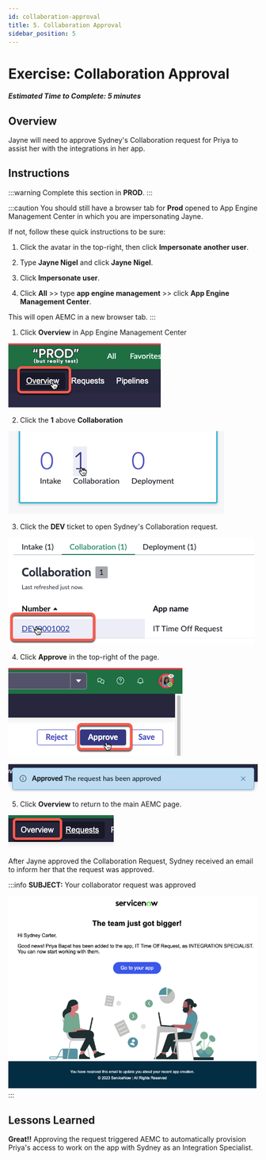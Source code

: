 ```yaml
---
id: collaboration-approval
title: 5. Collaboration Approval
sidebar_position: 5
---
```

# Exercise: Collaboration Approval

##### Estimated Time to Complete: 5 minutes

## Overview

Jayne will need to approve Sydney's Collaboration request for Priya to assist her with the integrations in her app. 

## Instructions 

:::warning
Complete this section in **PROD**.
:::

:::caution
You should still have a browser tab for **Prod** opened to App Engine Management Center in which you are impersonating Jayne. 
 
If not, follow these quick instructions to be sure:
 
1. Click the avatar in the top-right, then click **Impersonate another user**.


2. Type **Jayne Nigel** and click **Jayne Nigel**.
 

3. Click **Impersonate user**.
 

4. Click **All** >> type **app engine management** >> click **App Engine Management Center**.
 
This will open AEMC in a new browser tab.
:::

1. Click **Overview** in App Engine Management Center

![relative](/img/lab-aemc/2023-07-11-20-33-36.png) 

2. Click the **1** above **Collaboration**

![relative](/img/lab-aemc/2023-07-11-20-33-05.png)

3. Click the **DEV** ticket to open Sydney's Collaboration request.

![relative](/img/lab-aemc/2023-07-11-20-35-33.png)

4. Click **Approve** in the top-right of the page. 

![relative](/img/lab-aemc/2023-07-11-16-56-47.png)

![relative](/img/lab-aemc/2023-07-11-17-01-13.png)

5. Click **Overview** to return to the main AEMC page.

![relative](/img/lab-aemc/2023-07-11-20-38-56.png)


After Jayne approved the Collaboration Request, Sydney received an email to inform her that the request was approved. 

:::info
**SUBJECT:** Your collaborator request was approved

![relative](/img/lab-aemc/2023-07-11-21-05-07.png)
:::

## Lessons Learned

**Great!!** Approving the request triggered AEMC to automatically provision Priya's access to work on the app with Sydney as an Integration Specialist.